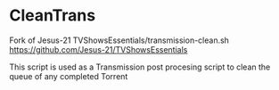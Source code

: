 # CleanTrans
Fork of Jesus-21 TVShowsEssentials/transmission-clean.sh
https://github.com/Jesus-21/TVShowsEssentials

This script is used as a Transmission post procesing script to clean the queue of any completed Torrent
